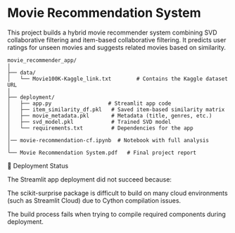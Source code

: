 # Movie Recommendation System
This project builds a hybrid movie recommender system combining SVD collaborative filtering and item-based collaborative filtering. It predicts user ratings for unseen movies and suggests related movies based on similarity.

```
movie_recommender_app/
│
├── data/
│   └── Movie100K-Kaggle_link.txt        # Contains the Kaggle dataset URL
│
├── deployment/
│   ├── app.py                  # Streamlit app code
│   ├── item_similarity_df.pkl   # Saved item-based similarity matrix
│   ├── movie_metadata.pkl       # Metadata (title, genres, etc.)
│   ├── svd_model.pkl            # Trained SVD model
│   └── requirements.txt         # Dependencies for the app
│
│── movie-recommendation-cf.ipynb  # Notebook with full analysis
│
└── Movie Recommendation System.pdf   # Final project report

```


🚫 Deployment Status

The Streamlit app deployment did not succeed because:

The scikit-surprise package is difficult to build on many cloud environments (such as Streamlit Cloud) due to Cython compilation issues.

The build process fails when trying to compile required components during deployment.
